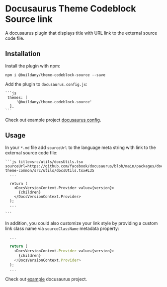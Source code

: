 # Docusaurus Theme Codeblock Source link

A docusaurus plugin that displays title with URL link to the external source code file.

## Installation

Install the plugin with npm:

```shell
npm i @buildany/theme-codeblock-source --save
```

Add the plugin to `docusaurus.config.js`:

    ```js
     themes: [
         '@buildany/theme-codeblock-source'
      ],
    ```

Check out example project [docusaurus config](./example/docusaurus.config.js).

## Usage

In your `*.md` file add `sourceUrl` to the language meta string with link to the external source code file:


    ```js title=src/utils/docsUtils.tsx sourceUrl=https://github.com/facebook/docusaurus/blob/main/packages/docusaurus-theme-common/src/utils/docsUtils.tsx#L35
      ...

      return (
        <DocsVersionContext.Provider value={version}>
          {children}
        </DocsVersionContext.Provider>
      );
      ...

    ```


In addition, you could also customize your link style by providing a custom link class name via `sourceClassName` metadata property:


  ```js title=src/utils/docsUtils.tsx sourceUrl=https://github.com/facebook/docusaurus/blob/main/packages/docusaurus-theme-common/src/utils/docsUtils.tsx#L35 sourceClassName=source-link
    ...

    return (
      <DocsVersionContext.Provider value={version}>
        {children}
      </DocsVersionContext.Provider>
    );
    ...
  ```


Check out [example](./example/blog/2022-02-23-code-block-example.md) docusaurus project.
